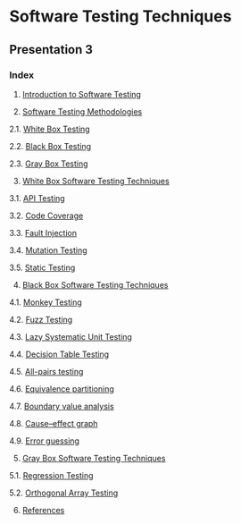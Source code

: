 # Software Testing Techniques
## Presentation 3

### Index

1. [Introduction to Software Testing](https://github.com/Krithika-Balan2290/Software-Testing-Techniques/blob/master/Docs/Intro.md)

2. [Software Testing Methodologies](https://github.com/Krithika-Balan2290/Software-Testing-Techniques/blob/master/Docs/Types.md)

  2.1. [White Box Testing](https://github.com/Krithika-Balan2290/Software-Testing-Techniques/blob/master/Docs/Types.md)
  
  2.2. [Black Box Testing](https://github.com/Krithika-Balan2290/Software-Testing-Techniques/blob/master/Docs/Types.md)
  
  2.3. [Gray Box Testing](https://github.com/Krithika-Balan2290/Software-Testing-Techniques/blob/master/Docs/Types.md)
 
3. [White Box Software Testing Techniques](https://github.com/Krithika-Balan2290/Software-Testing-Techniques/blob/master/Docs/whitebox.md)

  3.1. [API Testing](https://github.com/Krithika-Balan2290/Software-Testing-Techniques/blob/master/Docs/whitebox.md)
  
  3.2. [Code Coverage](https://github.com/Krithika-Balan2290/Software-Testing-Techniques/blob/master/Docs/code_coverage.md)
  
  3.3. [Fault Injection](https://github.com/Krithika-Balan2290/Software-Testing-Techniques/blob/master/Docs/fault.md)
  
  3.4. [Mutation Testing](https://github.com/Krithika-Balan2290/Software-Testing-Techniques/blob/master/Docs/mutation.md)
  
  3.5. [Static Testing](https://github.com/Krithika-Balan2290/Software-Testing-Techniques/blob/master/Docs/static.md)
  
4. [Black Box Software Testing Techniques](https://github.com/Krithika-Balan2290/Software-Testing-Techniques/blob/master/Docs/blackbox.md)

  4.1. [Monkey Testing](https://github.com/Krithika-Balan2290/Software-Testing-Techniques/blob/master/Docs/blackbox.md)
  
  4.2. [Fuzz Testing](https://github.com/Krithika-Balan2290/Software-Testing-Techniques/blob/master/Docs/fuzz.md)
  
  4.3. [Lazy Systematic Unit Testing](https://github.com/Krithika-Balan2290/Software-Testing-Techniques/blob/master/Docs/LSU.md)
  
  4.4. [Decision Table Testing](https://github.com/Krithika-Balan2290/Software-Testing-Techniques/blob/master/Docs/Decision.md)
  
  4.5. [All-pairs testing](https://github.com/Krithika-Balan2290/Software-Testing-Techniques/blob/master/Docs/pairs.md)
  
  4.6. [Equivalence partitioning](https://github.com/Krithika-Balan2290/Software-Testing-Techniques/blob/master/Docs/equivalence.md)
  
  4.7. [Boundary value analysis](https://github.com/Krithika-Balan2290/Software-Testing-Techniques/blob/master/Docs/boundary.md)
  
  4.8. [Cause–effect graph](https://github.com/Krithika-Balan2290/Software-Testing-Techniques/blob/master/Docs/graph.md)
  
  4.9. [Error guessing](https://github.com/Krithika-Balan2290/Software-Testing-Techniques/blob/master/Docs/graph.md)
  
5. [Gray Box Software Testing Techniques](https://github.com/Krithika-Balan2290/Software-Testing-Techniques/blob/master/Docs/graybox.md)

  5.1. [Regression Testing](https://github.com/Krithika-Balan2290/Software-Testing-Techniques/blob/master/Docs/graybox.md)
  
  5.2. [Orthogonal Array Testing](https://github.com/Krithika-Balan2290/Software-Testing-Techniques/blob/master/Docs/array.md)
  
6. [References](https://github.com/Krithika-Balan2290/Software-Testing-Techniques/blob/master/Docs/References.md)
